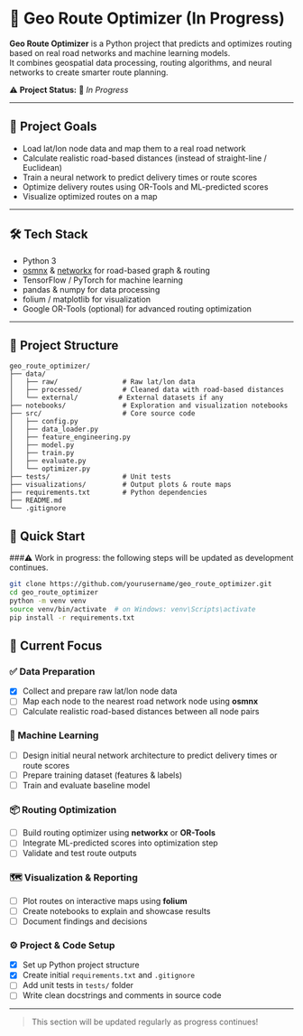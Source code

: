 # 🧭 Geo Route Optimizer (In Progress)

**Geo Route Optimizer** is a Python project that predicts and optimizes routing based on real road networks and machine learning models.  
It combines geospatial data processing, routing algorithms, and neural networks to create smarter route planning.

⚠️ **Project Status:** 🚧 *In Progress*

---

## 📌 Project Goals
- Load lat/lon node data and map them to a real road network
- Calculate realistic road-based distances (instead of straight-line / Euclidean)
- Train a neural network to predict delivery times or route scores
- Optimize delivery routes using OR-Tools and ML-predicted scores
- Visualize optimized routes on a map

---

## 🛠️ Tech Stack
- Python 3
- [osmnx](https://github.com/gboeing/osmnx) & [networkx](https://networkx.org/) for road-based graph & routing
- TensorFlow / PyTorch for machine learning
- pandas & numpy for data processing
- folium / matplotlib for visualization
- Google OR-Tools (optional) for advanced routing optimization

---

## 📂 Project Structure
```plaintext
geo_route_optimizer/
├── data/
│   ├── raw/                # Raw lat/lon data
│   ├── processed/          # Cleaned data with road-based distances
│   └── external/          # External datasets if any
├── notebooks/              # Exploration and visualization notebooks
├── src/                    # Core source code
│   ├── config.py
│   ├── data_loader.py
│   ├── feature_engineering.py
│   ├── model.py
│   ├── train.py
│   ├── evaluate.py
│   └── optimizer.py
├── tests/                  # Unit tests
├── visualizations/         # Output plots & route maps
├── requirements.txt        # Python dependencies
├── README.md
└── .gitignore
```

## 🚀 Quick Start
###⚠️ Work in progress: the following steps will be updated as development continues.
```bash
git clone https://github.com/yourusername/geo_route_optimizer.git
cd geo_route_optimizer
python -m venv venv
source venv/bin/activate  # on Windows: venv\Scripts\activate
pip install -r requirements.txt
```

## 📝 Current Focus

### ✅ Data Preparation
- [x] Collect and prepare raw lat/lon node data
- [ ] Map each node to the nearest road network node using **osmnx**
- [ ] Calculate realistic road-based distances between all node pairs

### 🧠 Machine Learning
- [ ] Design initial neural network architecture to predict delivery times or route scores
- [ ] Prepare training dataset (features & labels)
- [ ] Train and evaluate baseline model

### 📦 Routing Optimization
- [ ] Build routing optimizer using **networkx** or **OR-Tools**
- [ ] Integrate ML-predicted scores into optimization step
- [ ] Validate and test route outputs

### 🗺️ Visualization & Reporting
- [ ] Plot routes on interactive maps using **folium**
- [ ] Create notebooks to explain and showcase results
- [ ] Document findings and decisions

### ⚙️ Project & Code Setup
- [x] Set up Python project structure
- [x] Create initial `requirements.txt` and `.gitignore`
- [ ] Add unit tests in `tests/` folder
- [ ] Write clean docstrings and comments in source code

---

> This section will be updated regularly as progress continues!
